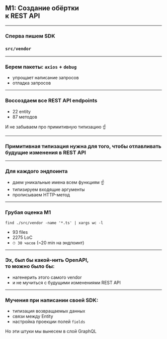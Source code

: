 ## M1: Создание обёртки <br/>к REST API

-----

### Сперва пишем SDK

### `src/vendor`

-----

### Берем пакеты: `axios` + `debug`

- упрощает написание запросов
- отладка запросов

-----

### Воссоздаем все REST API endpoints

- 22 entity
- 87 методов

И не забываем про примитивную типизацию ☝️ <!-- .element: class="fragment orange" -->

-----

### Примитивная типизация нужна для того, чтобы отлавливать будущие изменения в REST API <!-- .element: class="green" -->

-----

### Для каждого эндпоинта <!-- .element: class="orange" -->

- даем уникальные имена всем функциям ☝️ <!-- .element: class="fragment" -->
- типизируем входящие аргументы <!-- .element: class="fragment" -->
- прописываем HTTP-метод <!-- .element: class="fragment" -->

-----

### Грубая оценка M1

`find ./src/vendor -name '*.ts' | xargs wc -l`

- 93 files
- 2275 LoC
- `⏱ 30 часов` (~20 min на эндпоинт)

-----

### Эх, был бы какой-нить OpenAPI, <br/>то можно было бы: <!-- .element: class="orange" -->

- нагенерить этого самого vendor
- и не мучиться с будущими изменениями REST API

-----

### Мучения при написании своей SDK: <!-- .element: class="red" -->

- типизация возвращаемых данных
- связи между Entity
- настройка проекции полей `fields`

Но эти штуки мы вынесем в слой GraphQL <!-- .element: class="fragment green" -->
